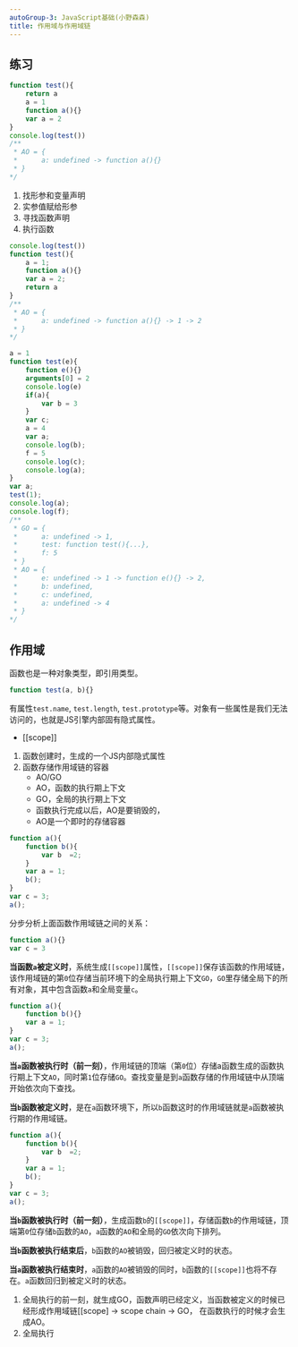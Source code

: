 ```yaml
---
autoGroup-3: JavaScript基础(小野森森)
title: 作用域与作用域链
---
```


## 练习
```js
function test(){
    return a
    a = 1
    function a(){}
    var a = 2
}
console.log(test())
/**
 * AO = {
 *      a: undefined -> function a(){}
 * }
*/
```
1. 找形参和变量声明
2. 实参值赋给形参
3. 寻找函数声明
4. 执行函数
   
```js
console.log(test())
function test(){
    a = 1;
    function a(){}
    var a = 2;
    return a
}
/**
 * AO = {
 *      a: undefined -> function a(){} -> 1 -> 2
 * }
*/

a = 1
function test(e){
    function e(){}
    arguments[0] = 2
    console.log(e)
    if(a){
        var b = 3
    }
    var c;
    a = 4
    var a;
    console.log(b);
    f = 5
    console.log(c);
    console.log(a);
}
var a;
test(1);
console.log(a);
console.log(f);
/**
 * GO = {
 *      a: undefined -> 1,
 *      test: function test(){...},
 *      f: 5
 * }
 * AO = {
 *      e: undefined -> 1 -> function e(){} -> 2,
 *      b: undefined,
 *      c: undefined,
 *      a: undefined -> 4
 * }
*/
```

## 作用域
函数也是一种对象类型，即引用类型。
```js
function test(a, b){}
```
有属性`test.name`, `test.length`, `test.prototype`等。对象有一些属性是我们无法访问的，也就是JS引擎内部固有隐式属性。
- [[scope]]
1. 函数创建时，生成的一个JS内部隐式属性
2. 函数存储作用域链的容器
   - AO/GO
   - AO，函数的执行期上下文
   - GO，全局的执行期上下文
   - 函数执行完成以后，AO是要销毁的，
   - AO是一个即时的存储容器

```js
function a(){
    function b(){
        var b  =2;
    }
    var a = 1;
    b();
}
var c = 3;
a();
```

分步分析上面函数作用域链之间的关系：
```js
function a(){}
var c = 3
```
**当函数`a`被定义时**，系统生成`[[scope]]`属性，`[[scope]]`保存该函数的作用域链，该作用域链的第`0`位存储当前环境下的全局执行期上下文`GO`，`GO`里存储全局下的所有对象，其中包含函数`a`和全局变量`c`。

```js
function a(){
    function b(){}
    var a = 1;
}
var c = 3;
a();
```
**当`a`函数被执行时（前一刻）**，作用域链的顶端（第`0`位）存储a函数生成的函数执行期上下文`AO`，同时第`1`位存储`GO`。查找变量是到`a`函数存储的作用域链中从顶端开始依次向下查找。

**当`b`函数被定义时**，是在`a`函数环境下，所以`b`函数这时的作用域链就是`a`函数被执行期的作用域链。

```js
function a(){
    function b(){
        var b  =2;
    }
    var a = 1;
    b();            
}
var c = 3;
a();
```

**当`b`函数被执行时（前一刻）**，生成函数`b`的`[[scope]]`，存储函数`b`的作用域链，顶端第`0`位存储`b`函数的`AO`，`a`函数的`AO`和全局的`GO`依次向下排列。

**当`b`函数被执行结束后**，`b`函数的`AO`被销毁，回归被定义时的状态。

**当`a`函数被执行结束时**，`a`函数的`AO`被销毁的同时，`b`函数的`[[scope]]`也将不存在。`a`函数回归到被定义时的状态。

1. 全局执行的前一刻，就生成GO，函数声明已经定义，当函数被定义的时候已经形成作用域链[[scope] -> scope chain -> GO， 在函数执行的时候才会生成AO。
2. 全局执行

```js
```